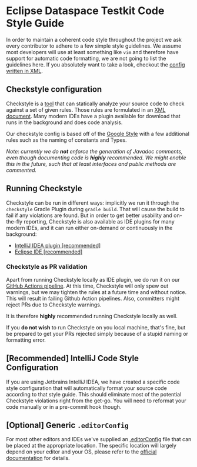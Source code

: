 # Eclipse Dataspace Testkit Code Style Guide

In order to maintain a coherent code style throughout the project we ask every contributor to adhere to a few simple
style guidelines. We assume most developers will use at least something like `vim` and therefore have support for
automatic code formatting, we are not going to list the guidelines here. If you absolutely want to take a look, checkout
the [config written in XML](config/checkstyle/checkstyle.xml).

## Checkstyle configuration

Checkstyle is a [tool](https://checkstyle.sourceforge.io/) that can statically analyze your source code to check against
a set of given rules. Those rules are formulated in an [XML document](config/checkstyle/checkstyle.xml). Many modern
IDEs have a plugin available for download that runs in the background and does code analysis.

Our checkstyle config is based off of the [Google Style](https://checkstyle.sourceforge.io/google_style.html) with a few
additional rules such as the naming of constants and Types.

_Note: currently we do **not** enforce the generation of Javadoc comments, even though documenting code is **highly**
recommended. We might enable this in the future, such that at least interfaces and public methods are commented._

## Running Checkstyle

Checkstyle can be run in different ways: implicitly we run it through the `checkstyle` Gradle Plugin
during `gradle build`. That will cause the build to fail if any violations are found. But in order to get better
usability and on-the-fly reporting, Checkstyle is also available as IDE plugins for many modern IDEs, and it can run
either on-demand or continuously in the background:

- [IntelliJ IDEA plugin [recommended]](https://plugins.jetbrains.com/plugin/1065-checkstyle-idea)
- [Eclipse IDE [recommended]](https://checkstyle.org/eclipse-cs/#!/)

### Checkstyle as PR validation

Apart from running Checkstyle locally as IDE plugin, we do run it on
our [GitHub Actions pipeline](.github/workflows/run-tests.yaml). At this time, Checkstyle will only spew out warnings, but
we may tighten the rules at a future time and without notice. This will result in failing Github Action pipelines. Also,
committers might reject PRs due to Checkstyle warnings.

It is therefore **highly** recommended running Checkstyle locally as well.

If you **do not wish** to run Checkstyle on you local machine, that's fine, but be prepared to get your PRs rejected
simply because of a stupid naming or formatting error.

## [Recommended] IntelliJ Code Style Configuration

If you are using Jetbrains IntelliJ IDEA, we have created a specific code style configuration that will automatically
format your source code according to that style guide. This should eliminate most of the potential Checkstyle violations
right from the get-go. You will need to reformat your code manually or in a pre-commit hook though.

## [Optional] Generic `.editorConfig`

For most other editors and IDEs we've supplied an [.editorConfig](config/edc-codestyle.editorconfig) file that can be
placed at the appropriate location. The specific location will largely depend on your editor and your OS, please refer
to the
[official documentation](https://editorconfig.org) for details.
